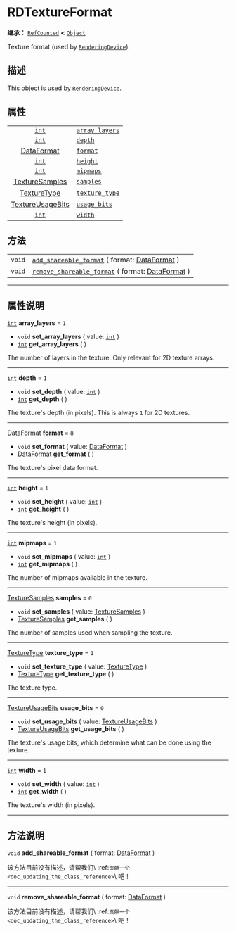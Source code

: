 <!-- ⚠ 请勿编辑本文件 ⚠ -->
<!-- 本文档使用脚本从 WeDot 引擎源码仓库生成。 -->
<!-- 生成脚本：https://github.com/WeDot-Engine/WeDot/tree/4.3/doc/tools/make_md.py； -->
<!-- 原文件：https://github.com/WeDot-Engine/WeDot/tree/4.3/doc/classes/RDTextureFormat.xml。 -->

<div id="_class_rdtextureformat"></div>

# RDTextureFormat

**继承：** [`RefCounted`](class_refcounted.md) **<** [`Object`](class_object.md)

Texture format (used by [`RenderingDevice`](class_renderingdevice.md)).

## 描述

This object is used by [`RenderingDevice`](class_renderingdevice.md).

## 属性

|||
|:-:|:--|
| [`int`](class_int.md)                                      | [`array_layers`](class_rdtextureformat.md#class_rdtextureformat_property_array_layers) | ``1`` |
| [`int`](class_int.md)                                      | [`depth`](class_rdtextureformat.md#class_rdtextureformat_property_depth)               | ``1`` |
| [DataFormat](#enum_renderingdevice_dataformat)             | [`format`](class_rdtextureformat.md#class_rdtextureformat_property_format)             | ``8`` |
| [`int`](class_int.md)                                      | [`height`](class_rdtextureformat.md#class_rdtextureformat_property_height)             | ``1`` |
| [`int`](class_int.md)                                      | [`mipmaps`](class_rdtextureformat.md#class_rdtextureformat_property_mipmaps)           | ``1`` |
| [TextureSamples](#enum_renderingdevice_texturesamples)     | [`samples`](class_rdtextureformat.md#class_rdtextureformat_property_samples)           | ``0`` |
| [TextureType](#enum_renderingdevice_texturetype)           | [`texture_type`](class_rdtextureformat.md#class_rdtextureformat_property_texture_type) | ``1`` |
| [TextureUsageBits](#enum_renderingdevice_textureusagebits) | [`usage_bits`](class_rdtextureformat.md#class_rdtextureformat_property_usage_bits)     | ``0`` |
| [`int`](class_int.md)                                      | [`width`](class_rdtextureformat.md#class_rdtextureformat_property_width)               | ``1`` |

## 方法

|||
|:-:|:--|
| `void` | [`add_shareable_format`](class_rdtextureformat.md#class_rdtextureformat_method_add_shareable_format) ( format: [DataFormat](#enum_renderingdevice_dataformat) )       |
| `void` | [`remove_shareable_format`](class_rdtextureformat.md#class_rdtextureformat_method_remove_shareable_format) ( format: [DataFormat](#enum_renderingdevice_dataformat) ) |

<!-- rst-class:: classref-section-separator -->

---

## 属性说明

<div id="_class_rdtextureformat_property_array_layers"></div>

[`int`](class_int.md) **array_layers** = ``1`` <div id="class_rdtextureformat_property_array_layers"></div>

- `void` **set_array_layers** ( value: [`int`](class_int.md) )
- [`int`](class_int.md) **get_array_layers** ( )

The number of layers in the texture. Only relevant for 2D texture arrays.

<!-- rst-class:: classref-item-separator -->

---

<div id="_class_rdtextureformat_property_depth"></div>

[`int`](class_int.md) **depth** = ``1`` <div id="class_rdtextureformat_property_depth"></div>

- `void` **set_depth** ( value: [`int`](class_int.md) )
- [`int`](class_int.md) **get_depth** ( )

The texture's depth (in pixels). This is always `1` for 2D textures.

<!-- rst-class:: classref-item-separator -->

---

<div id="_class_rdtextureformat_property_format"></div>

[DataFormat](#enum_renderingdevice_dataformat) **format** = ``8`` <div id="class_rdtextureformat_property_format"></div>

- `void` **set_format** ( value: [DataFormat](#enum_renderingdevice_dataformat) )
- [DataFormat](#enum_renderingdevice_dataformat) **get_format** ( )

The texture's pixel data format.

<!-- rst-class:: classref-item-separator -->

---

<div id="_class_rdtextureformat_property_height"></div>

[`int`](class_int.md) **height** = ``1`` <div id="class_rdtextureformat_property_height"></div>

- `void` **set_height** ( value: [`int`](class_int.md) )
- [`int`](class_int.md) **get_height** ( )

The texture's height (in pixels).

<!-- rst-class:: classref-item-separator -->

---

<div id="_class_rdtextureformat_property_mipmaps"></div>

[`int`](class_int.md) **mipmaps** = ``1`` <div id="class_rdtextureformat_property_mipmaps"></div>

- `void` **set_mipmaps** ( value: [`int`](class_int.md) )
- [`int`](class_int.md) **get_mipmaps** ( )

The number of mipmaps available in the texture.

<!-- rst-class:: classref-item-separator -->

---

<div id="_class_rdtextureformat_property_samples"></div>

[TextureSamples](#enum_renderingdevice_texturesamples) **samples** = ``0`` <div id="class_rdtextureformat_property_samples"></div>

- `void` **set_samples** ( value: [TextureSamples](#enum_renderingdevice_texturesamples) )
- [TextureSamples](#enum_renderingdevice_texturesamples) **get_samples** ( )

The number of samples used when sampling the texture.

<!-- rst-class:: classref-item-separator -->

---

<div id="_class_rdtextureformat_property_texture_type"></div>

[TextureType](#enum_renderingdevice_texturetype) **texture_type** = ``1`` <div id="class_rdtextureformat_property_texture_type"></div>

- `void` **set_texture_type** ( value: [TextureType](#enum_renderingdevice_texturetype) )
- [TextureType](#enum_renderingdevice_texturetype) **get_texture_type** ( )

The texture type.

<!-- rst-class:: classref-item-separator -->

---

<div id="_class_rdtextureformat_property_usage_bits"></div>

[TextureUsageBits](#enum_renderingdevice_textureusagebits) **usage_bits** = ``0`` <div id="class_rdtextureformat_property_usage_bits"></div>

- `void` **set_usage_bits** ( value: [TextureUsageBits](#enum_renderingdevice_textureusagebits) )
- [TextureUsageBits](#enum_renderingdevice_textureusagebits) **get_usage_bits** ( )

The texture's usage bits, which determine what can be done using the texture.

<!-- rst-class:: classref-item-separator -->

---

<div id="_class_rdtextureformat_property_width"></div>

[`int`](class_int.md) **width** = ``1`` <div id="class_rdtextureformat_property_width"></div>

- `void` **set_width** ( value: [`int`](class_int.md) )
- [`int`](class_int.md) **get_width** ( )

The texture's width (in pixels).

<!-- rst-class:: classref-section-separator -->

---

## 方法说明

<div id="_class_rdtextureformat_method_add_shareable_format"></div>

`void` **add_shareable_format** ( format: [DataFormat](#enum_renderingdevice_dataformat) )<div id="class_rdtextureformat_method_add_shareable_format"></div>

该方法目前没有描述，请帮我们\ :ref:`贡献一个 <doc_updating_the_class_reference>`\ 吧！

<!-- rst-class:: classref-item-separator -->

---

<div id="_class_rdtextureformat_method_remove_shareable_format"></div>

`void` **remove_shareable_format** ( format: [DataFormat](#enum_renderingdevice_dataformat) )<div id="class_rdtextureformat_method_remove_shareable_format"></div>

该方法目前没有描述，请帮我们\ :ref:`贡献一个 <doc_updating_the_class_reference>`\ 吧！

[^virtual]: 本方法通常需要用户覆盖才能生效。
[^const]: 本方法无副作用，不会修改该实例的任何成员变量。
[^vararg]: 本方法除了能接受在此处描述的参数外，还能够继续接受任意数量的参数。
[^constructor]: 本方法用于构造某个类型。
[^static]: 调用本方法无需实例，可直接使用类名进行调用。
[^operator]: 本方法描述的是使用本类型作为左操作数的有效运算符。
[^bitfield]: 这个值是由下列位标志构成位掩码的整数。
[^void]: 无返回值。
